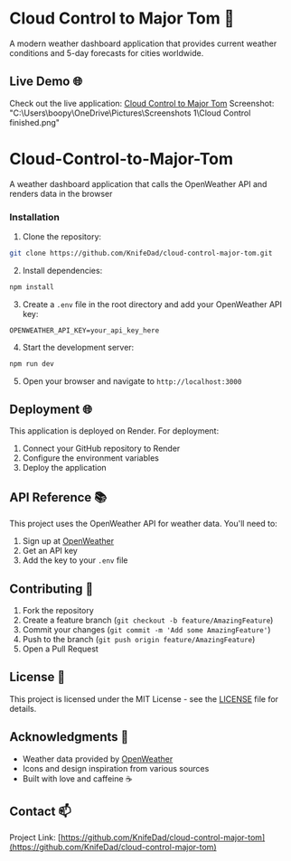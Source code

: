 # Cloud Control to Major Tom 🚀

A modern weather dashboard application that provides current weather conditions and 5-day forecasts for cities worldwide.

## Live Demo 🌐

Check out the live application: [Cloud Control to Major Tom](https://cloud-control-to-major-tom.onrender.com)
Screenshot: "C:\Users\boopy\OneDrive\Pictures\Screenshots 1\Cloud Control finished.png"

# Cloud-Control-to-Major-Tom
A weather dashboard application that calls the OpenWeather API and renders data in the browser

### Installation

1. Clone the repository:
```bash
git clone https://github.com/KnifeDad/cloud-control-major-tom.git
```

2. Install dependencies:
```bash
npm install
```

3. Create a `.env` file in the root directory and add your OpenWeather API key:
```env
OPENWEATHER_API_KEY=your_api_key_here
```

4. Start the development server:
```bash
npm run dev
```

5. Open your browser and navigate to `http://localhost:3000`

## Deployment 🌐

This application is deployed on Render. For deployment:

1. Connect your GitHub repository to Render
2. Configure the environment variables
3. Deploy the application

## API Reference 📚

This project uses the OpenWeather API for weather data. You'll need to:
1. Sign up at [OpenWeather](https://openweathermap.org/api)
2. Get an API key
3. Add the key to your `.env` file

## Contributing 🤝

1. Fork the repository
2. Create a feature branch (`git checkout -b feature/AmazingFeature`)
3. Commit your changes (`git commit -m 'Add some AmazingFeature'`)
4. Push to the branch (`git push origin feature/AmazingFeature`)
5. Open a Pull Request

## License 📝

This project is licensed under the MIT License - see the [LICENSE](LICENSE) file for details.

## Acknowledgments 🙏

- Weather data provided by [OpenWeather](https://openweathermap.org/)
- Icons and design inspiration from various sources
- Built with love and caffeine ☕

## Contact 📫

Project Link: [https://github.com/KnifeDad/cloud-control-major-tom](https://github.com/KnifeDad/cloud-control-major-tom)
